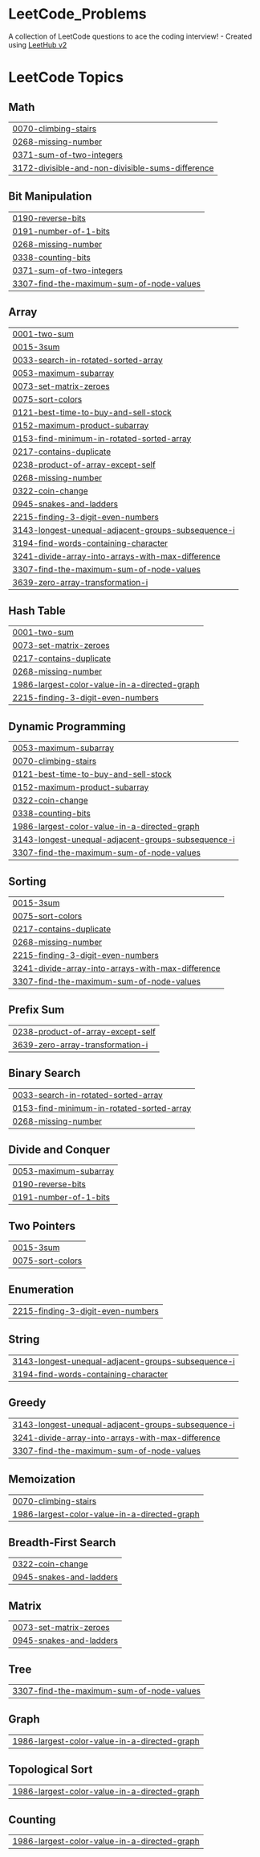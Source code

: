 # LeetCode_Problems
A collection of LeetCode questions to ace the coding interview! - Created using [LeetHub v2](https://github.com/arunbhardwaj/LeetHub-2.0)

<!---LeetCode Topics Start-->
# LeetCode Topics
## Math
|  |
| ------- |
| [0070-climbing-stairs](https://github.com/prudhviraj300/LeetCode_Problems/tree/master/0070-climbing-stairs) |
| [0268-missing-number](https://github.com/prudhviraj300/LeetCode_Problems/tree/master/0268-missing-number) |
| [0371-sum-of-two-integers](https://github.com/prudhviraj300/LeetCode_Problems/tree/master/0371-sum-of-two-integers) |
| [3172-divisible-and-non-divisible-sums-difference](https://github.com/prudhviraj300/LeetCode_Problems/tree/master/3172-divisible-and-non-divisible-sums-difference) |
## Bit Manipulation
|  |
| ------- |
| [0190-reverse-bits](https://github.com/prudhviraj300/LeetCode_Problems/tree/master/0190-reverse-bits) |
| [0191-number-of-1-bits](https://github.com/prudhviraj300/LeetCode_Problems/tree/master/0191-number-of-1-bits) |
| [0268-missing-number](https://github.com/prudhviraj300/LeetCode_Problems/tree/master/0268-missing-number) |
| [0338-counting-bits](https://github.com/prudhviraj300/LeetCode_Problems/tree/master/0338-counting-bits) |
| [0371-sum-of-two-integers](https://github.com/prudhviraj300/LeetCode_Problems/tree/master/0371-sum-of-two-integers) |
| [3307-find-the-maximum-sum-of-node-values](https://github.com/prudhviraj300/LeetCode_Problems/tree/master/3307-find-the-maximum-sum-of-node-values) |
## Array
|  |
| ------- |
| [0001-two-sum](https://github.com/prudhviraj300/LeetCode_Problems/tree/master/0001-two-sum) |
| [0015-3sum](https://github.com/prudhviraj300/LeetCode_Problems/tree/master/0015-3sum) |
| [0033-search-in-rotated-sorted-array](https://github.com/prudhviraj300/LeetCode_Problems/tree/master/0033-search-in-rotated-sorted-array) |
| [0053-maximum-subarray](https://github.com/prudhviraj300/LeetCode_Problems/tree/master/0053-maximum-subarray) |
| [0073-set-matrix-zeroes](https://github.com/prudhviraj300/LeetCode_Problems/tree/master/0073-set-matrix-zeroes) |
| [0075-sort-colors](https://github.com/prudhviraj300/LeetCode_Problems/tree/master/0075-sort-colors) |
| [0121-best-time-to-buy-and-sell-stock](https://github.com/prudhviraj300/LeetCode_Problems/tree/master/0121-best-time-to-buy-and-sell-stock) |
| [0152-maximum-product-subarray](https://github.com/prudhviraj300/LeetCode_Problems/tree/master/0152-maximum-product-subarray) |
| [0153-find-minimum-in-rotated-sorted-array](https://github.com/prudhviraj300/LeetCode_Problems/tree/master/0153-find-minimum-in-rotated-sorted-array) |
| [0217-contains-duplicate](https://github.com/prudhviraj300/LeetCode_Problems/tree/master/0217-contains-duplicate) |
| [0238-product-of-array-except-self](https://github.com/prudhviraj300/LeetCode_Problems/tree/master/0238-product-of-array-except-self) |
| [0268-missing-number](https://github.com/prudhviraj300/LeetCode_Problems/tree/master/0268-missing-number) |
| [0322-coin-change](https://github.com/prudhviraj300/LeetCode_Problems/tree/master/0322-coin-change) |
| [0945-snakes-and-ladders](https://github.com/prudhviraj300/LeetCode_Problems/tree/master/0945-snakes-and-ladders) |
| [2215-finding-3-digit-even-numbers](https://github.com/prudhviraj300/LeetCode_Problems/tree/master/2215-finding-3-digit-even-numbers) |
| [3143-longest-unequal-adjacent-groups-subsequence-i](https://github.com/prudhviraj300/LeetCode_Problems/tree/master/3143-longest-unequal-adjacent-groups-subsequence-i) |
| [3194-find-words-containing-character](https://github.com/prudhviraj300/LeetCode_Problems/tree/master/3194-find-words-containing-character) |
| [3241-divide-array-into-arrays-with-max-difference](https://github.com/prudhviraj300/LeetCode_Problems/tree/master/3241-divide-array-into-arrays-with-max-difference) |
| [3307-find-the-maximum-sum-of-node-values](https://github.com/prudhviraj300/LeetCode_Problems/tree/master/3307-find-the-maximum-sum-of-node-values) |
| [3639-zero-array-transformation-i](https://github.com/prudhviraj300/LeetCode_Problems/tree/master/3639-zero-array-transformation-i) |
## Hash Table
|  |
| ------- |
| [0001-two-sum](https://github.com/prudhviraj300/LeetCode_Problems/tree/master/0001-two-sum) |
| [0073-set-matrix-zeroes](https://github.com/prudhviraj300/LeetCode_Problems/tree/master/0073-set-matrix-zeroes) |
| [0217-contains-duplicate](https://github.com/prudhviraj300/LeetCode_Problems/tree/master/0217-contains-duplicate) |
| [0268-missing-number](https://github.com/prudhviraj300/LeetCode_Problems/tree/master/0268-missing-number) |
| [1986-largest-color-value-in-a-directed-graph](https://github.com/prudhviraj300/LeetCode_Problems/tree/master/1986-largest-color-value-in-a-directed-graph) |
| [2215-finding-3-digit-even-numbers](https://github.com/prudhviraj300/LeetCode_Problems/tree/master/2215-finding-3-digit-even-numbers) |
## Dynamic Programming
|  |
| ------- |
| [0053-maximum-subarray](https://github.com/prudhviraj300/LeetCode_Problems/tree/master/0053-maximum-subarray) |
| [0070-climbing-stairs](https://github.com/prudhviraj300/LeetCode_Problems/tree/master/0070-climbing-stairs) |
| [0121-best-time-to-buy-and-sell-stock](https://github.com/prudhviraj300/LeetCode_Problems/tree/master/0121-best-time-to-buy-and-sell-stock) |
| [0152-maximum-product-subarray](https://github.com/prudhviraj300/LeetCode_Problems/tree/master/0152-maximum-product-subarray) |
| [0322-coin-change](https://github.com/prudhviraj300/LeetCode_Problems/tree/master/0322-coin-change) |
| [0338-counting-bits](https://github.com/prudhviraj300/LeetCode_Problems/tree/master/0338-counting-bits) |
| [1986-largest-color-value-in-a-directed-graph](https://github.com/prudhviraj300/LeetCode_Problems/tree/master/1986-largest-color-value-in-a-directed-graph) |
| [3143-longest-unequal-adjacent-groups-subsequence-i](https://github.com/prudhviraj300/LeetCode_Problems/tree/master/3143-longest-unequal-adjacent-groups-subsequence-i) |
| [3307-find-the-maximum-sum-of-node-values](https://github.com/prudhviraj300/LeetCode_Problems/tree/master/3307-find-the-maximum-sum-of-node-values) |
## Sorting
|  |
| ------- |
| [0015-3sum](https://github.com/prudhviraj300/LeetCode_Problems/tree/master/0015-3sum) |
| [0075-sort-colors](https://github.com/prudhviraj300/LeetCode_Problems/tree/master/0075-sort-colors) |
| [0217-contains-duplicate](https://github.com/prudhviraj300/LeetCode_Problems/tree/master/0217-contains-duplicate) |
| [0268-missing-number](https://github.com/prudhviraj300/LeetCode_Problems/tree/master/0268-missing-number) |
| [2215-finding-3-digit-even-numbers](https://github.com/prudhviraj300/LeetCode_Problems/tree/master/2215-finding-3-digit-even-numbers) |
| [3241-divide-array-into-arrays-with-max-difference](https://github.com/prudhviraj300/LeetCode_Problems/tree/master/3241-divide-array-into-arrays-with-max-difference) |
| [3307-find-the-maximum-sum-of-node-values](https://github.com/prudhviraj300/LeetCode_Problems/tree/master/3307-find-the-maximum-sum-of-node-values) |
## Prefix Sum
|  |
| ------- |
| [0238-product-of-array-except-self](https://github.com/prudhviraj300/LeetCode_Problems/tree/master/0238-product-of-array-except-self) |
| [3639-zero-array-transformation-i](https://github.com/prudhviraj300/LeetCode_Problems/tree/master/3639-zero-array-transformation-i) |
## Binary Search
|  |
| ------- |
| [0033-search-in-rotated-sorted-array](https://github.com/prudhviraj300/LeetCode_Problems/tree/master/0033-search-in-rotated-sorted-array) |
| [0153-find-minimum-in-rotated-sorted-array](https://github.com/prudhviraj300/LeetCode_Problems/tree/master/0153-find-minimum-in-rotated-sorted-array) |
| [0268-missing-number](https://github.com/prudhviraj300/LeetCode_Problems/tree/master/0268-missing-number) |
## Divide and Conquer
|  |
| ------- |
| [0053-maximum-subarray](https://github.com/prudhviraj300/LeetCode_Problems/tree/master/0053-maximum-subarray) |
| [0190-reverse-bits](https://github.com/prudhviraj300/LeetCode_Problems/tree/master/0190-reverse-bits) |
| [0191-number-of-1-bits](https://github.com/prudhviraj300/LeetCode_Problems/tree/master/0191-number-of-1-bits) |
## Two Pointers
|  |
| ------- |
| [0015-3sum](https://github.com/prudhviraj300/LeetCode_Problems/tree/master/0015-3sum) |
| [0075-sort-colors](https://github.com/prudhviraj300/LeetCode_Problems/tree/master/0075-sort-colors) |
## Enumeration
|  |
| ------- |
| [2215-finding-3-digit-even-numbers](https://github.com/prudhviraj300/LeetCode_Problems/tree/master/2215-finding-3-digit-even-numbers) |
## String
|  |
| ------- |
| [3143-longest-unequal-adjacent-groups-subsequence-i](https://github.com/prudhviraj300/LeetCode_Problems/tree/master/3143-longest-unequal-adjacent-groups-subsequence-i) |
| [3194-find-words-containing-character](https://github.com/prudhviraj300/LeetCode_Problems/tree/master/3194-find-words-containing-character) |
## Greedy
|  |
| ------- |
| [3143-longest-unequal-adjacent-groups-subsequence-i](https://github.com/prudhviraj300/LeetCode_Problems/tree/master/3143-longest-unequal-adjacent-groups-subsequence-i) |
| [3241-divide-array-into-arrays-with-max-difference](https://github.com/prudhviraj300/LeetCode_Problems/tree/master/3241-divide-array-into-arrays-with-max-difference) |
| [3307-find-the-maximum-sum-of-node-values](https://github.com/prudhviraj300/LeetCode_Problems/tree/master/3307-find-the-maximum-sum-of-node-values) |
## Memoization
|  |
| ------- |
| [0070-climbing-stairs](https://github.com/prudhviraj300/LeetCode_Problems/tree/master/0070-climbing-stairs) |
| [1986-largest-color-value-in-a-directed-graph](https://github.com/prudhviraj300/LeetCode_Problems/tree/master/1986-largest-color-value-in-a-directed-graph) |
## Breadth-First Search
|  |
| ------- |
| [0322-coin-change](https://github.com/prudhviraj300/LeetCode_Problems/tree/master/0322-coin-change) |
| [0945-snakes-and-ladders](https://github.com/prudhviraj300/LeetCode_Problems/tree/master/0945-snakes-and-ladders) |
## Matrix
|  |
| ------- |
| [0073-set-matrix-zeroes](https://github.com/prudhviraj300/LeetCode_Problems/tree/master/0073-set-matrix-zeroes) |
| [0945-snakes-and-ladders](https://github.com/prudhviraj300/LeetCode_Problems/tree/master/0945-snakes-and-ladders) |
## Tree
|  |
| ------- |
| [3307-find-the-maximum-sum-of-node-values](https://github.com/prudhviraj300/LeetCode_Problems/tree/master/3307-find-the-maximum-sum-of-node-values) |
## Graph
|  |
| ------- |
| [1986-largest-color-value-in-a-directed-graph](https://github.com/prudhviraj300/LeetCode_Problems/tree/master/1986-largest-color-value-in-a-directed-graph) |
## Topological Sort
|  |
| ------- |
| [1986-largest-color-value-in-a-directed-graph](https://github.com/prudhviraj300/LeetCode_Problems/tree/master/1986-largest-color-value-in-a-directed-graph) |
## Counting
|  |
| ------- |
| [1986-largest-color-value-in-a-directed-graph](https://github.com/prudhviraj300/LeetCode_Problems/tree/master/1986-largest-color-value-in-a-directed-graph) |
<!---LeetCode Topics End-->